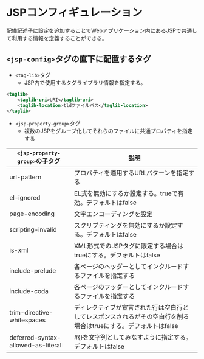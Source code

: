 # JSPコンフィギュレーション

配備記述子に設定を追加することでWebアプリケーション内にあるJSPで共通して利用する情報を定義することができる。

## `<jsp-config>`タグの直下に配置するタグ

- `<tag-lib>`タグ
    - JSP内で使用するタグライブラリ情報を指定する。
```xml
<taglib>
    <taglib-uri>URI</taglib-uri>
    <taglib-location>tldファイルパス</taglib-location>
</taglib>
```

- `<jsp-property-group>`タグ
    - 複数のJSPをグループ化してそれらのファイルに共通プロパティを指定する


|`<jsp-property-group>`の子タグ|説明|
|---|---|
|url-pattern|プロパティを適用するURLパターンを指定する|
|el-ignored|EL式を無効にするか設定する。trueで有効。デフォルトはfalse|
|page-encoding|文字エンコーディングを設定|
|scripting-invalid|スクリプティングを無効にするか設定する。デフォルトはfalse|
|is-xml|XML形式でのJSPタグに限定する場合はtrueにする。デフォルトはfalse|
|include-prelude|各ページのヘッダーとしてインクルードするファイルを指定する|
|include-coda|各ページのフッダーとしてインクルードするファイルを指定する|
|trim-directive-whitespaces|ディレクティブが宣言された行は空白行としてレスポンスされるがその空白行を削る場合はtrueにする。デフォルトはfalse|
|deferred-syntax-allowed-as-literal|#{}を文字列としてみなすように指定する。デフォルトはfalse|